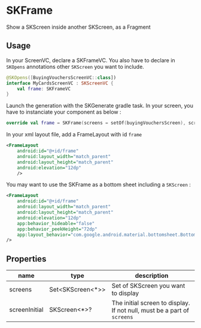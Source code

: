 # SKFrame

Show a SKScreen inside another SKScreen, as a Fragment

## Usage

In your ScreenVC, declare a SKFrameVC. You also have to declare in `SKOpens` annotations other `SKScreen` you want to include.

```kotlin
@SKOpens([BuyingVouchersScreenVC::class])
interface MyCardsScreenVC : SKScreenVC {
    val frame: SKFrameVC
}
```

Launch the generation with the SKGenerate gradle task.
In your screen, you have to instanciate your component as below : 

```kotlin
override val frame = SKFrame(screens = setOf(buyingVouchersScreen), screenInitial = buyingVouchersScreen)
```
 
In your xml layout file, add a FrameLayout with id `frame`

```xml
<FrameLayout
    android:id="@+id/frame"
    android:layout_width="match_parent"
    android:layout_height="match_parent"
    android:elevation="12dp"
    />
```

You may want to use the SKFrame as a bottom sheet including a `SKScreen` : 

```xml
<FrameLayout
    android:id="@+id/frame"
    android:layout_width="match_parent"
    android:layout_height="match_parent"
    android:elevation="12dp"
    app:behavior_hideable="false"
    app:behavior_peekHeight="72dp"
    app:layout_behavior="com.google.android.material.bottomsheet.BottomSheetBehavior"
/>
```

## Properties
| name | type | description |  
|--|--|--|
| screens |  Set<SKScreen<*>> | Set of SKScreen you want to display |
| screenInitial | SKScreen<*>? |  The initial screen to display. If not null, must be a part of `screens`|
